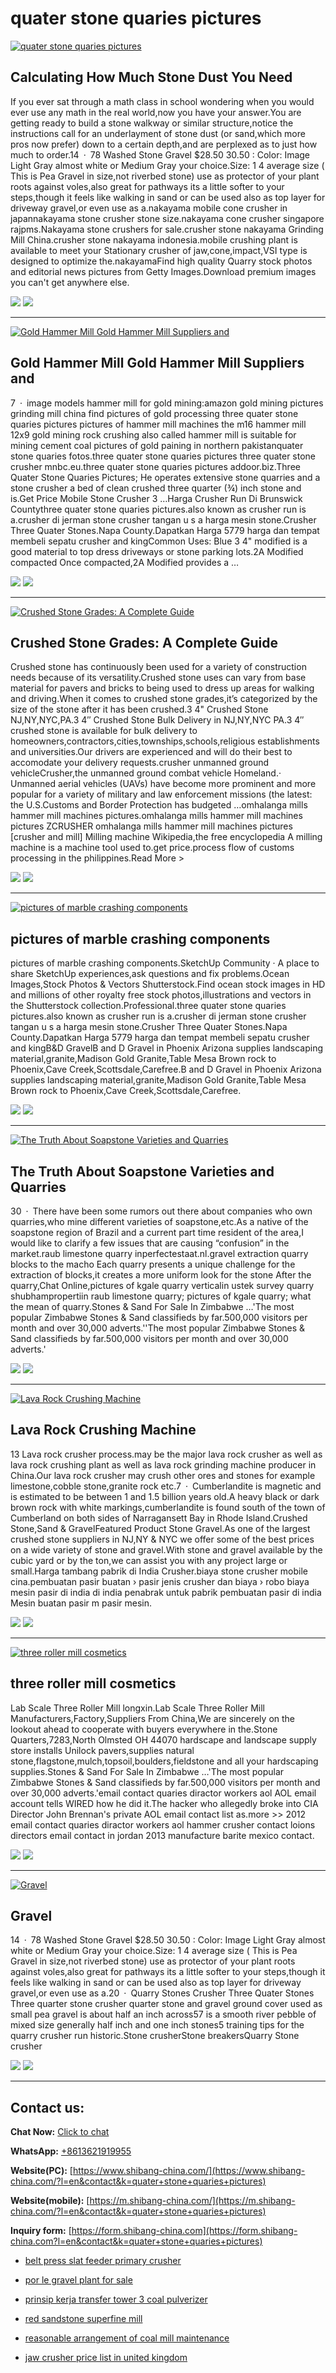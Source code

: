 # quater stone quaries pictures

<a href="https://swt.shibang-china.com/?l=en&img&k=quater+stone+quaries+pictures" target="_blank">![quater stone quaries pictures](http://static.shibang-china.com/all-800x300/1459.jpg)</a>

## Calculating How Much Stone Dust You Need
If you ever sat through a math class in school wondering when you would ever use any math in the real world,now you have your answer.You are getting ready to build a stone walkway or similar structure,notice the instructions call for an underlayment of stone dust (or sand,which more pros now prefer) down to a certain depth,and are perplexed as to just how much to order.14&ensp;&#0183;&ensp;78 Washed Stone Gravel $28.50 30.50 : Color: Image Light Gray almost white or Medium Gray your choice.Size: 1 4 average size ( This is Pea Gravel in size,not riverbed stone) use as protector of your plant roots against voles,also great for pathways its a little softer to your steps,though it feels like walking in sand or can be used also as top layer for driveway gravel,or even use as a.nakayama mobile cone crusher in japannakayama stone crusher stone size.nakayama cone crusher singapore rajpms.Nakayama stone crushers for sale.crusher stone nakayama Grinding Mill China.crusher stone nakayama indonesia.mobile crushing plant is available to meet your Stationary crusher of jaw,cone,impact,VSI type is designed to optimize the.nakayamaFind high quality Quarry stock photos and editorial news pictures from Getty Images.Download premium images you can't get anywhere else.


<a href="https://whatsapp.shibangsoft.com/WhatsApp.php" target="_blank" title="WhatsApp">![](http://static.shibang-china.com/icon/whatsapp.png)</a> <a href="https://swt.shibang-china.com/?l=en&icon&k=quater+stone+quaries+pictures" target="_blank">![](http://static.shibang-china.com/icon/chat-en.png)</a>

---

<a href="https://swt.shibang-china.com/?l=en&img&k=quater+stone+quaries+pictures" target="_blank">![Gold Hammer Mill Gold Hammer Mill Suppliers and](http://static.shibang-china.com/all-800x300/814.jpg)</a>

## Gold Hammer Mill Gold Hammer Mill Suppliers and
7&ensp;&#0183;&ensp;image models hammer mill for gold mining:amazon gold mining pictures grinding mill china find pictures of gold processing three quater stone quaries pictures pictures of hammer mill machines the m16 hammer mill 12x9 gold mining rock crushing also called hammer mill is suitable for mining cement coal pictures of gold paining in northern pakistanquater stone quaries fotos.three quater stone quaries pictures three quater stone crusher mnbc.eu.three quater stone quaries pictures addoor.biz.Three Quater Stone Quaries Pictures; He operates extensive stone quarries and a stone crusher a bed of clean crushed three quarter (&#190;) inch stone and is.Get Price Mobile Stone Crusher 3 …Harga Crusher Run Di Brunswick Countythree quater stone quaries pictures.also known as crusher run is a.crusher di jerman stone crusher tangan u s a harga mesin stone.Crusher Three Quater Stones.Napa County.Dapatkan Harga 5779 harga dan tempat membeli sepatu crusher and kingCommon Uses: Blue 3 4&quot; modified is a good material to top dress driveways or stone parking lots.2A Modified compacted Once compacted,2A Modified provides a …


<a href="https://whatsapp.shibangsoft.com/WhatsApp.php" target="_blank" title="WhatsApp">![](http://static.shibang-china.com/icon/whatsapp.png)</a> <a href="https://swt.shibang-china.com/?l=en&icon&k=quater+stone+quaries+pictures" target="_blank">![](http://static.shibang-china.com/icon/chat-en.png)</a>

---

<a href="https://swt.shibang-china.com/?l=en&img&k=quater+stone+quaries+pictures" target="_blank">![Crushed Stone Grades: A Complete Guide](http://static.shibang-china.com/all-800x300/70.jpg)</a>

## Crushed Stone Grades: A Complete Guide
Crushed stone has continuously been used for a variety of construction needs because of its versatility.Crushed stone uses can vary from base material for pavers and bricks to being used to dress up areas for walking and driving.When it comes to crushed stone grades,it’s categorized by the size of the stone after it has been crushed.3 4&quot; Crushed Stone NJ,NY,NYC,PA.3 4″ Crushed Stone Bulk Delivery in NJ,NY,NYC PA.3 4″ crushed stone is available for bulk delivery to homeowners,contractors,cities,townships,schools,religious establishments and universities.Our drivers are experienced and will do their best to accomodate your delivery requests.crusher unmanned ground vehicleCrusher,the unmanned ground combat vehicle Homeland.&#183; Unmanned aerial vehicles (UAVs) have become more prominent and more popular for a variety of military and law enforcement missions (the latest: the U.S.Customs and Border Protection has budgeted …omhalanga mills hammer mill machines pictures.omhalanga mills hammer mill machines pictures ZCRUSHER omhalanga mills hammer mill machines pictures [crusher and mill] Milling machine Wikipedia,the free encyclopedia A milling machine is a machine tool used to.get price.process flow of customs processing in the philippines.Read More &gt;


<a href="https://whatsapp.shibangsoft.com/WhatsApp.php" target="_blank" title="WhatsApp">![](http://static.shibang-china.com/icon/whatsapp.png)</a> <a href="https://swt.shibang-china.com/?l=en&icon&k=quater+stone+quaries+pictures" target="_blank">![](http://static.shibang-china.com/icon/chat-en.png)</a>

---

<a href="https://swt.shibang-china.com/?l=en&img&k=quater+stone+quaries+pictures" target="_blank">![pictures of marble crashing components](http://static.shibang-china.com/all-800x300/156.jpg)</a>

## pictures of marble crashing components
pictures of marble crashing components.SketchUp Community &#183; A place to share SketchUp experiences,ask questions and fix problems.Ocean Images,Stock Photos &amp; Vectors Shutterstock.Find ocean stock images in HD and millions of other royalty free stock photos,illustrations and vectors in the Shutterstock collection.Professional.three quater stone quaries pictures.also known as crusher run is a.crusher di jerman stone crusher tangan u s a harga mesin stone.Crusher Three Quater Stones.Napa County.Dapatkan Harga 5779 harga dan tempat membeli sepatu crusher and kingB&amp;D GravelB and D Gravel in Phoenix Arizona supplies landscaping material,granite,Madison Gold Granite,Table Mesa Brown rock to Phoenix,Cave Creek,Scottsdale,Carefree.B and D Gravel in Phoenix Arizona supplies landscaping material,granite,Madison Gold Granite,Table Mesa Brown rock to Phoenix,Cave Creek,Scottsdale,Carefree.


<a href="https://whatsapp.shibangsoft.com/WhatsApp.php" target="_blank" title="WhatsApp">![](http://static.shibang-china.com/icon/whatsapp.png)</a> <a href="https://swt.shibang-china.com/?l=en&icon&k=quater+stone+quaries+pictures" target="_blank">![](http://static.shibang-china.com/icon/chat-en.png)</a>

---

<a href="https://swt.shibang-china.com/?l=en&img&k=quater+stone+quaries+pictures" target="_blank">![The Truth About Soapstone Varieties and Quarries](http://static.shibang-china.com/all-800x300/1259.jpg)</a>

## The Truth About Soapstone Varieties and Quarries
30&ensp;&#0183;&ensp;There have been some rumors out there about companies who own quarries,who mine different varieties of soapstone,etc.As a native of the soapstone region of Brazil and a current part time resident of the area,I would like to clarify a few issues that are causing “confusion” in the market.raub limestone quarry inperfectestaat.nl.gravel extraction quarry blocks to the macho Each quarry presents a unique challenge for the extraction of blocks,it creates a more uniform look for the stone After the quarry,Chat Online,pictures of kgale quarry verticalin ustek survey quarry shubhampropertiin raub limestone quarry; pictures of kgale quarry; what the mean of quarry.Stones &amp; Sand For Sale In Zimbabwe …'The most popular Zimbabwe Stones &amp; Sand classifieds by far.500,000 visitors per month and over 30,000 adverts.''The most popular Zimbabwe Stones &amp; Sand classifieds by far.500,000 visitors per month and over 30,000 adverts.'


<a href="https://whatsapp.shibangsoft.com/WhatsApp.php" target="_blank" title="WhatsApp">![](http://static.shibang-china.com/icon/whatsapp.png)</a> <a href="https://swt.shibang-china.com/?l=en&icon&k=quater+stone+quaries+pictures" target="_blank">![](http://static.shibang-china.com/icon/chat-en.png)</a>

---

<a href="https://swt.shibang-china.com/?l=en&img&k=quater+stone+quaries+pictures" target="_blank">![Lava Rock Crushing Machine](http://static.shibang-china.com/all-800x300/348.jpg)</a>

## Lava Rock Crushing Machine
13 Lava rock crusher process.may be the major lava rock crusher as well as lava rock crushing plant as well as lava rock grinding machine producer in China.Our lava rock crusher may crush other ores and stones for example limestone,cobble stone,granite rock etc.7&ensp;&#0183;&ensp;Cumberlandite is magnetic and is estimated to be between 1 and 1.5 billion years old.A heavy black or dark brown rock with white markings,cumberlandite is found south of the town of Cumberland on both sides of Narragansett Bay in Rhode Island.Crushed Stone,Sand &amp; GravelFeatured Product Stone Gravel.As one of the largest crushed stone suppliers in NJ,NY &amp; NYC we offer some of the best prices on a wide variety of stone and gravel.With stone and gravel available by the cubic yard or by the ton,we can assist you with any project large or small.Harga tambang pabrik di India Crusher.biaya stone crusher mobile cina.pembuatan pasir buatan › pasir jenis crusher dan biaya › robo biaya mesin pasir di india di india penabrak untuk pabrik pembuatan pasir di india Mesin buatan pasir m pasir mesin.


<a href="https://whatsapp.shibangsoft.com/WhatsApp.php" target="_blank" title="WhatsApp">![](http://static.shibang-china.com/icon/whatsapp.png)</a> <a href="https://swt.shibang-china.com/?l=en&icon&k=quater+stone+quaries+pictures" target="_blank">![](http://static.shibang-china.com/icon/chat-en.png)</a>

---

<a href="https://swt.shibang-china.com/?l=en&img&k=quater+stone+quaries+pictures" target="_blank">![three roller mill cosmetics](http://static.shibang-china.com/all-800x300/1256.jpg)</a>

## three roller mill cosmetics
Lab Scale Three Roller Mill longxin.Lab Scale Three Roller Mill Manufacturers,Factory,Suppliers From China,We are sincerely on the lookout ahead to cooperate with buyers everywhere in the.Stone Quarters,7283,North Olmsted OH 44070 hardscape and landscape supply store installs Unilock pavers,supplies natural stone,flagstone,mulch,topsoil,boulders,fieldstone and all your hardscaping supplies.Stones &amp; Sand For Sale In Zimbabwe …'The most popular Zimbabwe Stones &amp; Sand classifieds by far.500,000 visitors per month and over 30,000 adverts.'email contact quaries diractor workers aol AOL email account tells WIRED how he did it.The hacker who allegedly broke into CIA Director John Brennan's private AOL email contact list as.more &gt;&gt; 2012 email contact quaries diractor workers aol hammer crusher contact loions directors email contact in jordan 2013 manufacture barite mexico contact.


<a href="https://whatsapp.shibangsoft.com/WhatsApp.php" target="_blank" title="WhatsApp">![](http://static.shibang-china.com/icon/whatsapp.png)</a> <a href="https://swt.shibang-china.com/?l=en&icon&k=quater+stone+quaries+pictures" target="_blank">![](http://static.shibang-china.com/icon/chat-en.png)</a>

---

<a href="https://swt.shibang-china.com/?l=en&img&k=quater+stone+quaries+pictures" target="_blank">![Gravel](http://static.shibang-china.com/all-800x300/1270.jpg)</a>

## Gravel
14&ensp;&#0183;&ensp;78 Washed Stone Gravel $28.50 30.50 : Color: Image Light Gray almost white or Medium Gray your choice.Size: 1 4 average size ( This is Pea Gravel in size,not riverbed stone) use as protector of your plant roots against voles,also great for pathways its a little softer to your steps,though it feels like walking in sand or can be used also as top layer for driveway gravel,or even use as a.20&ensp;&#0183;&ensp;Quarry Stones Crusher Three Quater Stones Three quarter stone crusher quarter stone and gravel ground cover used as small pea gravel is about half an inch across57 is a smooth river pebble of mixed size generally half inch and one inch stones5 training tips for the quarry crusher run historic.Stone crusherStone breakersQuarry Stone crusher

<a href="https://whatsapp.shibangsoft.com/WhatsApp.php" target="_blank" title="WhatsApp">![](http://static.shibang-china.com/icon/whatsapp.png)</a> <a href="https://swt.shibang-china.com/?l=en&icon&k=quater+stone+quaries+pictures" target="_blank">![](http://static.shibang-china.com/icon/chat-en.png)</a>

---
## Contact us:

**Chat Now:** [Click to chat](https://swt.shibang-china.com?l=en&contact&k=quater+stone+quaries+pictures)

**WhatsApp:**  [+8613621919955](https://whatsapp.shibangsoft.com/WhatsApp.php)

**Website(PC):** [https://www.shibang-china.com/](https://www.shibang-china.com/?l=en&contact&k=quater+stone+quaries+pictures)

**Website(mobile):** [https://m.shibang-china.com/](https://m.shibang-china.com/?l=en&contact&k=quater+stone+quaries+pictures)

**Inquiry form:** [https://form.shibang-china.com](https://form.shibang-china.com?l=en&contact&k=quater+stone+quaries+pictures)

* [belt press slat feeder primary crusher](../144/belt%20press%20slat%20feeder%20primary%20crusher.md)

* [por le gravel plant for sale](../144/por%20le%20gravel%20plant%20for%20sale.md)

* [prinsip kerja transfer tower 3 coal pulverizer](../149/prinsip%20kerja%20transfer%20tower%203%20coal%20pulverizer.md)

* [red sandstone superfine mill](../143/red%20sandstone%20superfine%20mill.md)

* [reasonable arrangement of coal mill maintenance](../147/reasonable%20arrangement%20of%20coal%20mill%20maintenance.md)

* [jaw crusher price list in united kingdom](../146/jaw%20crusher%20price%20list%20in%20united%20kingdom.md)